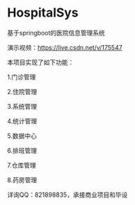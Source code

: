 # HospitalSys
基于springboot的医院信息管理系统

演示视频：https://live.csdn.net/v/175547

本项目实现了如下功能：

1.门诊管理

2.住院管理

3.系统管理

4.统计管理

5.数据中心

6.排班管理

7.仓库管理

8.药房管理

详询QQ：821898835，承接商业项目和毕设
